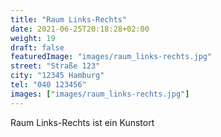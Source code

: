 ```yaml
---
title: "Raum Links-Rechts"
date: 2021-06-25T20:18:28+02:00
weight: 19
draft: false
featuredImage: "images/raum_links-rechts.jpg"
street: "Straße 123"
city: "12345 Hamburg"
tel: "040 123456"
images: ["images/raum_links-rechts.jpg"]
---
```


Raum Links-Rechts ist ein Kunstort
